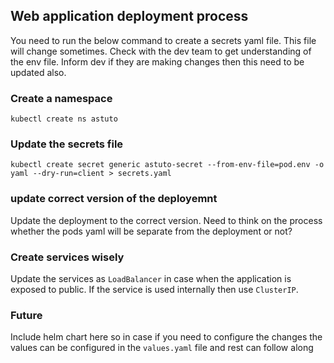 ## Web application deployment process 


You need to run the below command to create a secrets yaml file. This file will change sometimes. Check with the dev team to get understanding of the env file. Inform dev if they are making changes then this need to be updated also. 

### Create a namespace 

`kubectl create ns astuto`


### Update the secrets file 
```
kubectl create secret generic astuto-secret --from-env-file=pod.env -o yaml --dry-run=client > secrets.yaml 
```

### update correct version of the deployemnt 
Update the deployment to the correct version. Need to think on the process whether the pods yaml will be separate from the deployment or not?


### Create services wisely 
Update the services as `LoadBalancer` in case when the application is exposed to public. If the service is used internally then use `ClusterIP`.

### Future 
Include helm chart here so in case if you need to configure the changes the values can be configured in the `values.yaml` file and rest can follow along